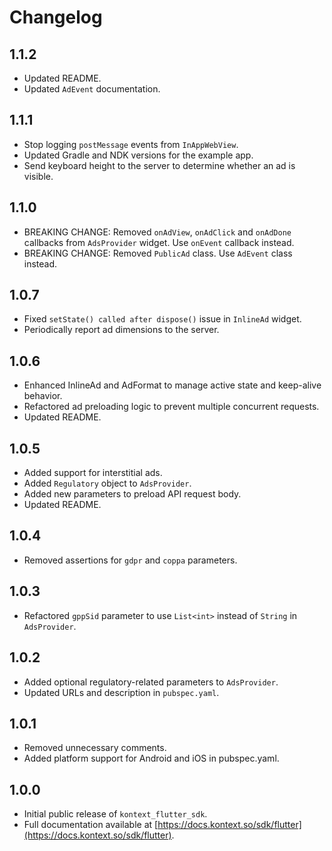 # Changelog

## 1.1.2
* Updated README.
* Updated `AdEvent` documentation.

## 1.1.1
* Stop logging `postMessage` events from `InAppWebView`.
* Updated Gradle and NDK versions for the example app.
* Send keyboard height to the server to determine whether an ad is visible.

## 1.1.0

* BREAKING CHANGE: Removed `onAdView`, `onAdClick` and `onAdDone` callbacks from `AdsProvider` widget. Use `onEvent` callback instead.
* BREAKING CHANGE: Removed `PublicAd` class. Use `AdEvent` class instead.

## 1.0.7

* Fixed `setState() called after dispose()` issue in `InlineAd` widget.
* Periodically report ad dimensions to the server.

## 1.0.6

* Enhanced InlineAd and AdFormat to manage active state and keep-alive behavior.
* Refactored ad preloading logic to prevent multiple concurrent requests.
* Updated README.

## 1.0.5

* Added support for interstitial ads.
* Added `Regulatory` object to `AdsProvider`.
* Added new parameters to preload API request body.
* Updated README.

## 1.0.4

* Removed assertions for `gdpr` and `coppa` parameters.

## 1.0.3

* Refactored `gppSid` parameter to use `List<int>` instead of `String` in `AdsProvider`.

## 1.0.2

* Added optional regulatory-related parameters to `AdsProvider`.
* Updated URLs and description in `pubspec.yaml`.

## 1.0.1

* Removed unnecessary comments.
* Added platform support for Android and iOS in pubspec.yaml.

## 1.0.0

* Initial public release of `kontext_flutter_sdk`.
* Full documentation available at [https://docs.kontext.so/sdk/flutter](https://docs.kontext.so/sdk/flutter).
